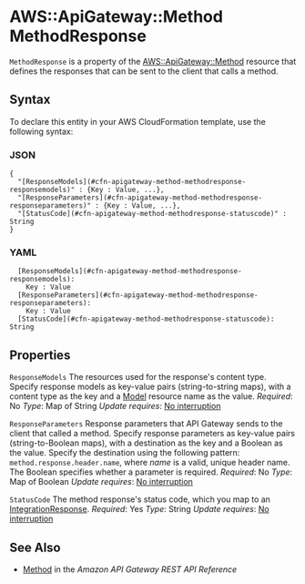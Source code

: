 # AWS::ApiGateway::Method MethodResponse<a name="aws-properties-apitgateway-method-methodresponse"></a>

`MethodResponse` is a property of the [AWS::ApiGateway::Method](https://docs.aws.amazon.com/AWSCloudFormation/latest/UserGuide/aws-resource-apigateway-method.html) resource that defines the responses that can be sent to the client that calls a method\.

## Syntax<a name="aws-properties-apitgateway-method-methodresponse-syntax"></a>

To declare this entity in your AWS CloudFormation template, use the following syntax:

### JSON<a name="aws-properties-apitgateway-method-methodresponse-syntax.json"></a>

```
{
  "[ResponseModels](#cfn-apigateway-method-methodresponse-responsemodels)" : {Key : Value, ...},
  "[ResponseParameters](#cfn-apigateway-method-methodresponse-responseparameters)" : {Key : Value, ...},
  "[StatusCode](#cfn-apigateway-method-methodresponse-statuscode)" : String
}
```

### YAML<a name="aws-properties-apitgateway-method-methodresponse-syntax.yaml"></a>

```
  [ResponseModels](#cfn-apigateway-method-methodresponse-responsemodels):
    Key : Value
  [ResponseParameters](#cfn-apigateway-method-methodresponse-responseparameters):
    Key : Value
  [StatusCode](#cfn-apigateway-method-methodresponse-statuscode): String
```

## Properties<a name="aws-properties-apitgateway-method-methodresponse-properties"></a>

`ResponseModels`  <a name="cfn-apigateway-method-methodresponse-responsemodels"></a>
The resources used for the response's content type\. Specify response models as key\-value pairs \(string\-to\-string maps\), with a content type as the key and a [Model](https://docs.aws.amazon.com/AWSCloudFormation/latest/UserGuide/aws-resource-apigateway-model.html) resource name as the value\.
*Required*: No
*Type*: Map of String
*Update requires*: [No interruption](https://docs.aws.amazon.com/AWSCloudFormation/latest/UserGuide/using-cfn-updating-stacks-update-behaviors.html#update-no-interrupt)

`ResponseParameters`  <a name="cfn-apigateway-method-methodresponse-responseparameters"></a>
Response parameters that API Gateway sends to the client that called a method\. Specify response parameters as key\-value pairs \(string\-to\-Boolean maps\), with a destination as the key and a Boolean as the value\. Specify the destination using the following pattern: `method.response.header.name`, where *name* is a valid, unique header name\. The Boolean specifies whether a parameter is required\.
*Required*: No
*Type*: Map of Boolean
*Update requires*: [No interruption](https://docs.aws.amazon.com/AWSCloudFormation/latest/UserGuide/using-cfn-updating-stacks-update-behaviors.html#update-no-interrupt)

`StatusCode`  <a name="cfn-apigateway-method-methodresponse-statuscode"></a>
The method response's status code, which you map to an [IntegrationResponse](https://docs.aws.amazon.com/AWSCloudFormation/latest/UserGuide/aws-properties-apitgateway-method-integration-integrationresponse.html)\.
*Required*: Yes
*Type*: String
*Update requires*: [No interruption](https://docs.aws.amazon.com/AWSCloudFormation/latest/UserGuide/using-cfn-updating-stacks-update-behaviors.html#update-no-interrupt)

## See Also<a name="aws-properties-apitgateway-method-methodresponse--seealso"></a>
+ [Method](https://docs.aws.amazon.com/apigateway/api-reference/resource/method/) in the *Amazon API Gateway REST API Reference*
